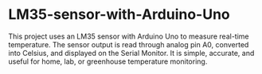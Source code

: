 # LM35-sensor-with-Arduino-Uno
This project uses an LM35 sensor with Arduino Uno to measure real-time temperature. The sensor output is read through analog pin A0, converted into Celsius, and displayed on the Serial Monitor. It is simple, accurate, and useful for home, lab, or greenhouse temperature monitoring.
